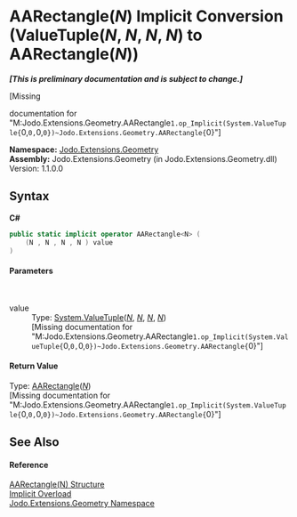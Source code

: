 # AARectangle(*N*)&nbsp;Implicit Conversion (ValueTuple(*N*, *N*, *N*, *N*) to AARectangle(*N*))
 _**\[This is preliminary documentation and is subject to change.\]**_

\[Missing <summary> documentation for "M:Jodo.Extensions.Geometry.AARectangle`1.op_Implicit(System.ValueTuple{`0,`0,`0,`0})~Jodo.Extensions.Geometry.AARectangle{`0}"\]

**Namespace:**&nbsp;<a href="N_Jodo_Extensions_Geometry">Jodo.Extensions.Geometry</a><br />**Assembly:**&nbsp;Jodo.Extensions.Geometry (in Jodo.Extensions.Geometry.dll) Version: 1.1.0.0

## Syntax

**C#**<br />
``` C#
public static implicit operator AARectangle<N> (
	(N , N , N , N ) value
)
```


#### Parameters
&nbsp;<dl><dt>value</dt><dd>Type: <a href="https://docs.microsoft.com/dotnet/api/system.valuetuple-4" target="_blank" rel="noopener noreferrer">System.ValueTuple</a>(<a href="T_Jodo_Extensions_Geometry_AARectangle_1">*N*</a>, <a href="T_Jodo_Extensions_Geometry_AARectangle_1">*N*</a>, <a href="T_Jodo_Extensions_Geometry_AARectangle_1">*N*</a>, <a href="T_Jodo_Extensions_Geometry_AARectangle_1">*N*</a>)<br />\[Missing <param name="value"/> documentation for "M:Jodo.Extensions.Geometry.AARectangle`1.op_Implicit(System.ValueTuple{`0,`0,`0,`0})~Jodo.Extensions.Geometry.AARectangle{`0}"\]</dd></dl>

#### Return Value
Type: <a href="T_Jodo_Extensions_Geometry_AARectangle_1">AARectangle</a>(<a href="T_Jodo_Extensions_Geometry_AARectangle_1">*N*</a>)<br />\[Missing <returns> documentation for "M:Jodo.Extensions.Geometry.AARectangle`1.op_Implicit(System.ValueTuple{`0,`0,`0,`0})~Jodo.Extensions.Geometry.AARectangle{`0}"\]

## See Also


#### Reference
<a href="T_Jodo_Extensions_Geometry_AARectangle_1">AARectangle(N) Structure</a><br /><a href="Overload_Jodo_Extensions_Geometry_AARectangle_1_op_Implicit">Implicit Overload</a><br /><a href="N_Jodo_Extensions_Geometry">Jodo.Extensions.Geometry Namespace</a><br />